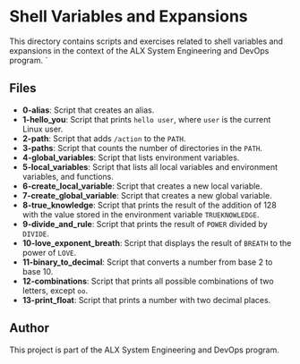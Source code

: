 # Shell Variables and Expansions

This directory contains scripts and exercises related to shell variables and expansions in the context of the ALX System Engineering and DevOps program.
`
## Files

- **0-alias**: Script that creates an alias.
- **1-hello_you**: Script that prints `hello user`, where `user` is the current Linux user.
- **2-path**: Script that adds `/action` to the `PATH`.
- **3-paths**: Script that counts the number of directories in the `PATH`.
- **4-global_variables**: Script that lists environment variables.
- **5-local_variables**: Script that lists all local variables and environment variables, and functions.
- **6-create_local_variable**: Script that creates a new local variable.
- **7-create_global_variable**: Script that creates a new global variable.
- **8-true_knowledge**: Script that prints the result of the addition of 128 with the value stored in the environment variable `TRUEKNOWLEDGE`.
- **9-divide_and_rule**: Script that prints the result of `POWER` divided by `DIVIDE`.
- **10-love_exponent_breath**: Script that displays the result of `BREATH` to the power of `LOVE`.
- **11-binary_to_decimal**: Script that converts a number from base 2 to base 10.
- **12-combinations**: Script that prints all possible combinations of two letters, except `oo`.
- **13-print_float**: Script that prints a number with two decimal places.

## Author

This project is part of the ALX System Engineering and DevOps program.
